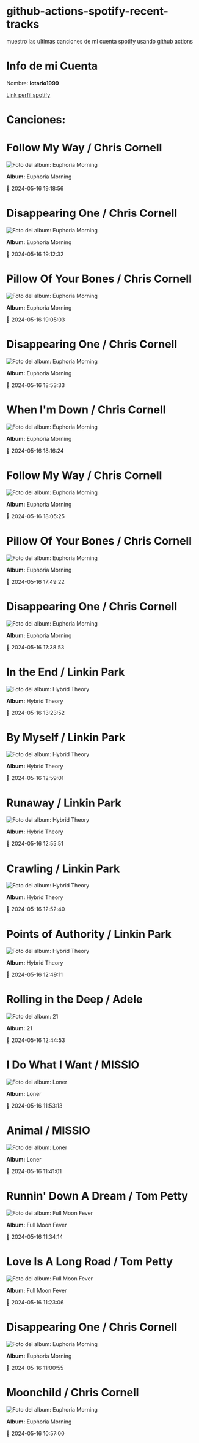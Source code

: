 

# github-actions-spotify-recent-tracks        

muestro las ultimas canciones de mi cuenta spotify usando github actions

# Info de mi Cuenta
Nombre: **lotario1999**

[Link perfil spotify](https://open.spotify.com/user/lotario1999)

# Canciones:



# **Follow My Way** / Chris Cornell

![Foto del album: Euphoria Morning](https://i.scdn.co/image/ab67616d00001e02bd74dc1cdeeb5c4b57945cab)

**Album:** Euphoria Morning

📅 2024-05-16 19:18:56


# **Disappearing One** / Chris Cornell

![Foto del album: Euphoria Morning](https://i.scdn.co/image/ab67616d00001e02bd74dc1cdeeb5c4b57945cab)

**Album:** Euphoria Morning

📅 2024-05-16 19:12:32


# **Pillow Of Your Bones** / Chris Cornell

![Foto del album: Euphoria Morning](https://i.scdn.co/image/ab67616d00001e02bd74dc1cdeeb5c4b57945cab)

**Album:** Euphoria Morning

📅 2024-05-16 19:05:03


# **Disappearing One** / Chris Cornell

![Foto del album: Euphoria Morning](https://i.scdn.co/image/ab67616d00001e02bd74dc1cdeeb5c4b57945cab)

**Album:** Euphoria Morning

📅 2024-05-16 18:53:33


# **When I'm Down** / Chris Cornell

![Foto del album: Euphoria Morning](https://i.scdn.co/image/ab67616d00001e02bd74dc1cdeeb5c4b57945cab)

**Album:** Euphoria Morning

📅 2024-05-16 18:16:24


# **Follow My Way** / Chris Cornell

![Foto del album: Euphoria Morning](https://i.scdn.co/image/ab67616d00001e02bd74dc1cdeeb5c4b57945cab)

**Album:** Euphoria Morning

📅 2024-05-16 18:05:25


# **Pillow Of Your Bones** / Chris Cornell

![Foto del album: Euphoria Morning](https://i.scdn.co/image/ab67616d00001e02bd74dc1cdeeb5c4b57945cab)

**Album:** Euphoria Morning

📅 2024-05-16 17:49:22


# **Disappearing One** / Chris Cornell

![Foto del album: Euphoria Morning](https://i.scdn.co/image/ab67616d00001e02bd74dc1cdeeb5c4b57945cab)

**Album:** Euphoria Morning

📅 2024-05-16 17:38:53


# **In the End** / Linkin Park

![Foto del album: Hybrid Theory](https://i.scdn.co/image/ab67616d00001e022cd7568f8895a3c031c2e2fb)

**Album:** Hybrid Theory

📅 2024-05-16 13:23:52


# **By Myself** / Linkin Park

![Foto del album: Hybrid Theory](https://i.scdn.co/image/ab67616d00001e022cd7568f8895a3c031c2e2fb)

**Album:** Hybrid Theory

📅 2024-05-16 12:59:01


# **Runaway** / Linkin Park

![Foto del album: Hybrid Theory](https://i.scdn.co/image/ab67616d00001e022cd7568f8895a3c031c2e2fb)

**Album:** Hybrid Theory

📅 2024-05-16 12:55:51


# **Crawling** / Linkin Park

![Foto del album: Hybrid Theory](https://i.scdn.co/image/ab67616d00001e022cd7568f8895a3c031c2e2fb)

**Album:** Hybrid Theory

📅 2024-05-16 12:52:40


# **Points of Authority** / Linkin Park

![Foto del album: Hybrid Theory](https://i.scdn.co/image/ab67616d00001e022cd7568f8895a3c031c2e2fb)

**Album:** Hybrid Theory

📅 2024-05-16 12:49:11


# **Rolling in the Deep** / Adele

![Foto del album: 21](https://i.scdn.co/image/ab67616d00001e022118bf9b198b05a95ded6300)

**Album:** 21

📅 2024-05-16 12:44:53


# **I Do What I Want** / MISSIO

![Foto del album: Loner](https://i.scdn.co/image/ab67616d00001e02eb3a6d9c69ee04f74b4250d4)

**Album:** Loner

📅 2024-05-16 11:53:13


# **Animal** / MISSIO

![Foto del album: Loner](https://i.scdn.co/image/ab67616d00001e02eb3a6d9c69ee04f74b4250d4)

**Album:** Loner

📅 2024-05-16 11:41:01


# **Runnin' Down A Dream** / Tom Petty

![Foto del album: Full Moon Fever](https://i.scdn.co/image/ab67616d00001e0236572e6726714544f5bed456)

**Album:** Full Moon Fever

📅 2024-05-16 11:34:14


# **Love Is A Long Road** / Tom Petty

![Foto del album: Full Moon Fever](https://i.scdn.co/image/ab67616d00001e0236572e6726714544f5bed456)

**Album:** Full Moon Fever

📅 2024-05-16 11:23:06


# **Disappearing One** / Chris Cornell

![Foto del album: Euphoria Morning](https://i.scdn.co/image/ab67616d00001e02bd74dc1cdeeb5c4b57945cab)

**Album:** Euphoria Morning

📅 2024-05-16 11:00:55


# **Moonchild** / Chris Cornell

![Foto del album: Euphoria Morning](https://i.scdn.co/image/ab67616d00001e02bd74dc1cdeeb5c4b57945cab)

**Album:** Euphoria Morning

📅 2024-05-16 10:57:00
